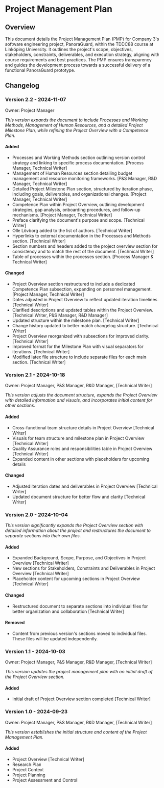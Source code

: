 # Project Management Plan

## Overview

This document details the Project Management Plan (PMP) for Company 3's software engineering project, PanoraGuard, within the TDDC88 course at Linköping University. It outlines the project's scope, objectives, stakeholders, constraints, deliverables, and execution strategy, aligning with course requirements and best practices. The PMP ensures transparency and guides the development process towards a successful delivery of a functional PanoraGuard prototype.

## Changelog

### Version 2.2 - 2024-11-07

Owner: Project Manager

_This version expands the document to include Processes and Working Methods, Management of Human Resources, and a detailed Project Milestone Plan, while refining the Project Overview with a Competence Plan._

#### Added

- Processes and Working Methods section outlining version control strategy and linking to specific process documentation. [Process Manager, Technical Writer]
- Management of Human Resources section detailing budget management and resource monitoring frameworks. [P&S Manager, R&D Manager, Technical Writer]
- Detailed Project Milestone Plan section, structured by iteration phase, including goals, deliverables, and organizational changes. [Project Manager, Technical Writer]
- Competence Plan within Project Overview, outlining development strategies, gap analysis, onboarding procedures, and follow-up mechanisms. [Project Manager, Technical Writer]
- Preface clarifying the document's purpose and scope. [Technical Writer]
- Olle Lövborg added to the list of authors. [Technical Writer]
- Hyperlinks to external documentation in the Processes and Methods section. [Technical Writer]
- Section numbers and headers added to the project overview section for consistency and to match the rest of the document. [Technical Writer]
- Table of processes within the processes section. [Process Manager & Technical Writer]

#### Changed

- Project Overview section restructured to include a dedicated Competence Plan subsection, expanding on personnel management. [Project Manager, Technical Writer]
- Dates adjusted in Project Overview to reflect updated iteration timelines. [Technical Writer]
- Clarified descriptions and updated tables within the Project Overview. [Technical Writer, P&S Manager, R&D Manager]
- Updated structure within the milestone plan. [Technical Writer]
- Change history updated to better match changelog structure. [Technical Writer]
- Project Overview reorganized with subsections for improved clarity. [Technical Writer]
- Improved format for the Milestone Plan with visual separators for iterations. [Technical Writer]
- Modified latex file structure to include separate files for each main section. [Technical Writer]

### Version 2.1 - 2024-10-18

Owner: Project Manager, P&S Manager, R&D Manager, [Technical Writer]

_This version adjusts the document structure, expands the Project Overview with detailed information and visuals, and incorporates initial content for other sections._

#### Added

- Cross-functional team structure details in Project Overview [Technical Writer]
- Visuals for team structure and milestone plan in Project Overview [Technical Writer]
- Quality Assurance roles and responsibilities table in Project Overview [Technical Writer]
- Expanded content in other sections with placeholders for upcoming details

#### Changed

- Adjusted iteration dates and deliverables in Project Overview [Technical Writer]
- Updated document structure for better flow and clarity [Technical Writer]

### Version 2.0 - 2024-10-04

_This version significantly expands the Project Overview section with detailed information about the project and restructures the document to separate sections into their own files._

#### Added

- Expanded Background, Scope, Purpose, and Objectives in Project Overview [Technical Writer]
- New sections for Stakeholders, Constraints and Deliverables in Project Overview [Technical Writer]
- Placeholder content for upcoming sections in Project Overview [Technical Writer]

#### Changed

- Restructured document to separate sections into individual files for better organization and collaboration [Technical Writer]

#### Removed

- Content from previous version's sections moved to individual files. These files will be updated independently.

### Version 1.1 - 2024-10-03

Owner: Project Manager, P&S Manager, R&D Manager, [Technical Writer]

_This version updates the project management plan with an initial draft of the Project Overview section._

#### Added

- Initial draft of Project Overview section completed [Technical Writer]

### Version 1.0 - 2024-09-23

Owner: Project Manager, P&S Manager, R&D Manager, [Technical Writer]

_This version establishes the initial structure and content of the Project Management Plan._

#### Added

- Project Overview [Technical Writer]
- Research Plan
- Project Context
- Project Planning
- Project Assessment and Control
